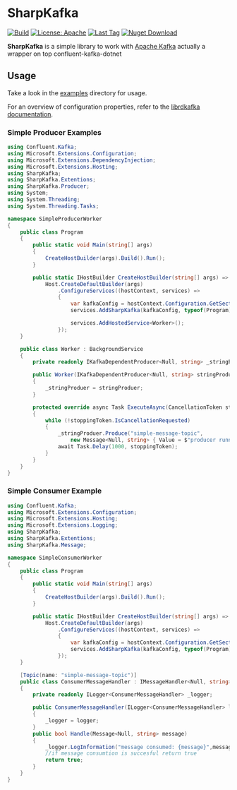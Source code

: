 # SharpKafka
[![Build](https://github.com/damirci/SharpKafka/actions/workflows/publish.yml/badge.svg)](https://github.com/damirci/SharpKafka/actions/workflows/publish.yml)
[![License: Apache](https://img.shields.io/github/license/damirci/SharpKafka)](https://opensource.org/licenses/Apache-2.0)
[![Last Tag](https://img.shields.io/github/v/tag/damirci/SharpKafka)](https://github.com/damirci/SharpKafka/tags)
[![Nuget Download](https://img.shields.io/nuget/dt/SharpKafka)](https://www.nuget.org/packages/SharpKafka/)


**SharpKafka** is a simple library to work with [Apache Kafka](http://kafka.apache.org/) actually a wrapper on top confluent-kafka-dotnet

## Usage

Take a look in the [examples](examples) directory for usage.

For an overview of configuration properties, refer to the [librdkafka documentation](https://github.com/edenhill/librdkafka/blob/master/CONFIGURATION.md).

### Simple Producer Examples


```csharp
using Confluent.Kafka;
using Microsoft.Extensions.Configuration;
using Microsoft.Extensions.DependencyInjection;
using Microsoft.Extensions.Hosting;
using SharpKafka;
using SharpKafka.Extentions;
using SharpKafka.Producer;
using System;
using System.Threading;
using System.Threading.Tasks;

namespace SimpleProducerWorker
{
    public class Program
    {
        public static void Main(string[] args)
        {
            CreateHostBuilder(args).Build().Run();
        }

        public static IHostBuilder CreateHostBuilder(string[] args) =>
            Host.CreateDefaultBuilder(args)
                .ConfigureServices((hostContext, services) =>
                {
                    var kafkaConfig = hostContext.Configuration.GetSection("Kafka").Get<KafkaConfig>();
                    services.AddSharpKafka(kafkaConfig, typeof(Program));

                    services.AddHostedService<Worker>();
                });
    }

    public class Worker : BackgroundService
    {
        private readonly IKafkaDependentProducer<Null, string> _stringProduer;

        public Worker(IKafkaDependentProducer<Null, string> stringProduer)
        {
            _stringProduer = stringProduer;
        }

        protected override async Task ExecuteAsync(CancellationToken stoppingToken)
        {
            while (!stoppingToken.IsCancellationRequested)
            {
                _stringProduer.Produce("simple-message-topic",
                    new Message<Null, string> { Value = $"producer running at: {DateTimeOffset.Now}" });
                await Task.Delay(1000, stoppingToken);
            }
        }
    }
}
```

### Simple Consumer Example


```csharp
using Confluent.Kafka;
using Microsoft.Extensions.Configuration;
using Microsoft.Extensions.Hosting;
using Microsoft.Extensions.Logging;
using SharpKafka;
using SharpKafka.Extentions;
using SharpKafka.Message;

namespace SimpleConsumerWorker
{
    public class Program
    {
        public static void Main(string[] args)
        {
            CreateHostBuilder(args).Build().Run();
        }

        public static IHostBuilder CreateHostBuilder(string[] args) =>
            Host.CreateDefaultBuilder(args)
                .ConfigureServices((hostContext, services) =>
                {
                    var kafkaConfig = hostContext.Configuration.GetSection("Kafka").Get<KafkaConfig>();
                    services.AddSharpKafka(kafkaConfig, typeof(Program));
                });
    }

    [Topic(name: "simple-message-topic")]
    public class ConsumerMessageHandler : IMessageHandler<Null, string>
    {
        private readonly ILogger<ConsumerMessageHandler> _logger;

        public ConsumerMessageHandler(ILogger<ConsumerMessageHandler> logger)
        {
            _logger = logger;
        }
        public bool Handle(Message<Null, string> message)
        {
            _logger.LogInformation("message consumed: {message}",message.Value);
            //if message consumtion is succesful return true
            return true;
        }
    }
}

```
